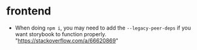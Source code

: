 # frontend
- When doing `npm i`, you may need to add the `--legacy-peer-deps` if you want storybook to function properly. "https://stackoverflow.com/a/66620869"
